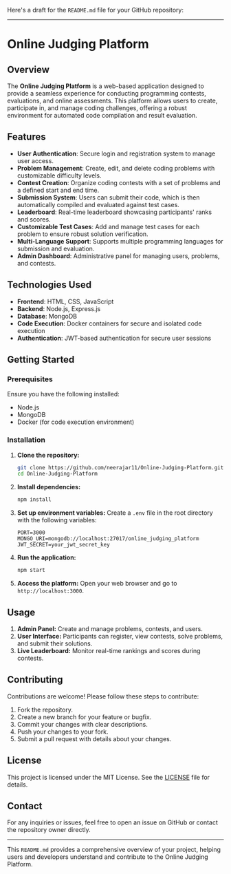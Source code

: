 Here's a draft for the `README.md` file for your GitHub repository:

---

# Online Judging Platform

## Overview

The **Online Judging Platform** is a web-based application designed to provide a seamless experience for conducting programming contests, evaluations, and online assessments. This platform allows users to create, participate in, and manage coding challenges, offering a robust environment for automated code compilation and result evaluation.

## Features

- **User Authentication**: Secure login and registration system to manage user access.
- **Problem Management**: Create, edit, and delete coding problems with customizable difficulty levels.
- **Contest Creation**: Organize coding contests with a set of problems and a defined start and end time.
- **Submission System**: Users can submit their code, which is then automatically compiled and evaluated against test cases.
- **Leaderboard**: Real-time leaderboard showcasing participants' ranks and scores.
- **Customizable Test Cases**: Add and manage test cases for each problem to ensure robust solution verification.
- **Multi-Language Support**: Supports multiple programming languages for submission and evaluation.
- **Admin Dashboard**: Administrative panel for managing users, problems, and contests.

## Technologies Used

- **Frontend**: HTML, CSS, JavaScript
- **Backend**: Node.js, Express.js
- **Database**: MongoDB
- **Code Execution**: Docker containers for secure and isolated code execution
- **Authentication**: JWT-based authentication for secure user sessions

## Getting Started

### Prerequisites

Ensure you have the following installed:

- Node.js
- MongoDB
- Docker (for code execution environment)

### Installation

1. **Clone the repository:**
   ```bash
   git clone https://github.com/neerajar11/Online-Judging-Platform.git
   cd Online-Judging-Platform
   ```

2. **Install dependencies:**
   ```bash
   npm install
   ```

3. **Set up environment variables:**
   Create a `.env` file in the root directory with the following variables:
   ```env
   PORT=3000
   MONGO_URI=mongodb://localhost:27017/online_judging_platform
   JWT_SECRET=your_jwt_secret_key
   ```

4. **Run the application:**
   ```bash
   npm start
   ```

5. **Access the platform:**
   Open your web browser and go to `http://localhost:3000`.

## Usage

1. **Admin Panel:** Create and manage problems, contests, and users.
2. **User Interface:** Participants can register, view contests, solve problems, and submit their solutions.
3. **Live Leaderboard:** Monitor real-time rankings and scores during contests.

## Contributing

Contributions are welcome! Please follow these steps to contribute:

1. Fork the repository.
2. Create a new branch for your feature or bugfix.
3. Commit your changes with clear descriptions.
4. Push your changes to your fork.
5. Submit a pull request with details about your changes.

## License

This project is licensed under the MIT License. See the [LICENSE](LICENSE) file for details.

## Contact

For any inquiries or issues, feel free to open an issue on GitHub or contact the repository owner directly.

---

This `README.md` provides a comprehensive overview of your project, helping users and developers understand and contribute to the Online Judging Platform.
